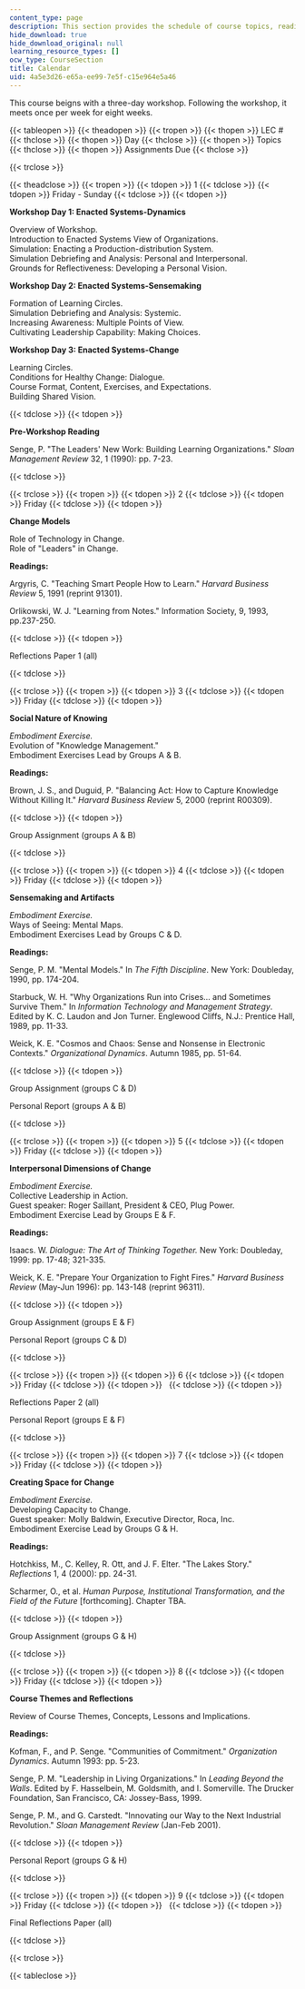 ```yaml
---
content_type: page
description: This section provides the schedule of course topics, readings, and assignments.
hide_download: true
hide_download_original: null
learning_resource_types: []
ocw_type: CourseSection
title: Calendar
uid: 4a5e3d26-e65a-ee99-7e5f-c15e964e5a46
---
```


This course beigns with a three-day workshop. Following the workshop, it meets once per week for eight weeks.

{{< tableopen >}}
{{< theadopen >}}
{{< tropen >}}
{{< thopen >}}
LEC #
{{< thclose >}}
{{< thopen >}}
Day
{{< thclose >}}
{{< thopen >}}
Topics
{{< thclose >}}
{{< thopen >}}
Assignments Due
{{< thclose >}}

{{< trclose >}}

{{< theadclose >}}
{{< tropen >}}
{{< tdopen >}}
1
{{< tdclose >}}
{{< tdopen >}}
Friday - Sunday
{{< tdclose >}}
{{< tdopen >}}


**Workshop Day 1: Enacted Systems-Dynamics**

Overview of Workshop.  
Introduction to Enacted Systems View of Organizations.  
Simulation: Enacting a Production-distribution System.  
Simulation Debriefing and Analysis: Personal and Interpersonal.  
Grounds for Reflectiveness: Developing a Personal Vision.

**Workshop Day 2: Enacted Systems-Sensemaking**

Formation of Learning Circles.  
Simulation Debriefing and Analysis: Systemic.  
Increasing Awareness: Multiple Points of View.  
Cultivating Leadership Capability: Making Choices.

**Workshop Day 3: Enacted Systems-Change**

Learning Circles.  
Conditions for Healthy Change: Dialogue.  
Course Format, Content, Exercises, and Expectations.  
Building Shared Vision.


{{< tdclose >}}
{{< tdopen >}}


**Pre-Workshop Reading**

Senge, P. "The Leaders' New Work: Building Learning Organizations." _Sloan Management Review_ 32, 1 (1990): pp. 7-23.


{{< tdclose >}}

{{< trclose >}}
{{< tropen >}}
{{< tdopen >}}
2
{{< tdclose >}}
{{< tdopen >}}
Friday
{{< tdclose >}}
{{< tdopen >}}


**Change Models**

Role of Technology in Change.  
Role of "Leaders" in Change.

**Readings:**

Argyris, C. "Teaching Smart People How to Learn." _Harvard Business Review_ 5, 1991 (reprint 91301).

Orlikowski, W. J. "Learning from Notes." Information Society, 9, 1993, pp.237-250.


{{< tdclose >}}
{{< tdopen >}}


Reflections Paper 1 (all)


{{< tdclose >}}

{{< trclose >}}
{{< tropen >}}
{{< tdopen >}}
3
{{< tdclose >}}
{{< tdopen >}}
Friday
{{< tdclose >}}
{{< tdopen >}}


**Social Nature of Knowing**

_Embodiment Exercise._  
Evolution of "Knowledge Management."  
Embodiment Exercises Lead by Groups A & B.

**Readings:**

Brown, J. S., and Duguid, P. "Balancing Act: How to Capture Knowledge Without Killing It." _Harvard Business Review_ 5, 2000 (reprint R00309).


{{< tdclose >}}
{{< tdopen >}}


Group Assignment (groups A & B)


{{< tdclose >}}

{{< trclose >}}
{{< tropen >}}
{{< tdopen >}}
4
{{< tdclose >}}
{{< tdopen >}}
Friday
{{< tdclose >}}
{{< tdopen >}}


**Sensemaking and Artifacts**

_Embodiment Exercise._  
Ways of Seeing: Mental Maps.  
Embodiment Exercises Lead by Groups C & D.

**Readings:**

Senge, P. M. "Mental Models." In _The Fifth Discipline_. New York: Doubleday, 1990, pp. 174-204.

Starbuck, W. H. "Why Organizations Run into Crises... and Sometimes Survive Them." In _Information Technology and Management Strategy_. Edited by K. C. Laudon and Jon Turner. Englewood Cliffs, N.J.: Prentice Hall, 1989, pp. 11-33.

Weick, K. E. "Cosmos and Chaos: Sense and Nonsense in Electronic Contexts." _Organizational Dynamics_. Autumn 1985, pp. 51-64.


{{< tdclose >}}
{{< tdopen >}}


Group Assignment (groups C & D)

Personal Report (groups A & B)


{{< tdclose >}}

{{< trclose >}}
{{< tropen >}}
{{< tdopen >}}
5
{{< tdclose >}}
{{< tdopen >}}
Friday
{{< tdclose >}}
{{< tdopen >}}


**Interpersonal Dimensions of Change**

_Embodiment Exercise._  
Collective Leadership in Action.  
Guest speaker: Roger Saillant, President & CEO, Plug Power.  
Embodiment Exercise Lead by Groups E & F.

**Readings:**

Isaacs. W. _Dialogue: The Art of Thinking Together._ New York: Doubleday, 1999: pp. 17-48; 321-335.

Weick, K. E. "Prepare Your Organization to Fight Fires." _Harvard Business Review_ (May-Jun 1996): pp. 143-148 (reprint 96311).


{{< tdclose >}}
{{< tdopen >}}


Group Assignment (groups E & F)

Personal Report (groups C & D)


{{< tdclose >}}

{{< trclose >}}
{{< tropen >}}
{{< tdopen >}}
6
{{< tdclose >}}
{{< tdopen >}}
Friday
{{< tdclose >}}
{{< tdopen >}}
 
{{< tdclose >}}
{{< tdopen >}}


Reflections Paper 2 (all)

Personal Report (groups E & F)


{{< tdclose >}}

{{< trclose >}}
{{< tropen >}}
{{< tdopen >}}
7
{{< tdclose >}}
{{< tdopen >}}
Friday
{{< tdclose >}}
{{< tdopen >}}


**Creating Space for Change**

_Embodiment Exercise._  
Developing Capacity to Change.  
Guest speaker: Molly Baldwin, Executive Director, Roca, Inc.  
Embodiment Exercise Lead by Groups G & H.

**Readings:**

Hotchkiss, M., C. Kelley, R. Ott, and J. F. Elter. "The Lakes Story." _Reflections_ 1, 4 (2000): pp. 24-31.

Scharmer, O., et al. _Human Purpose, Institutional Transformation, and the Field of the Future_ \[forthcoming\]. Chapter TBA.


{{< tdclose >}}
{{< tdopen >}}


Group Assignment (groups G & H)


{{< tdclose >}}

{{< trclose >}}
{{< tropen >}}
{{< tdopen >}}
8
{{< tdclose >}}
{{< tdopen >}}
Friday
{{< tdclose >}}
{{< tdopen >}}


**Course Themes and Reflections**

Review of Course Themes, Concepts, Lessons and Implications.

**Readings:**

Kofman, F., and P. Senge. "Communities of Commitment." _Organization Dynamics_. Autumn 1993: pp. 5-23.

Senge, P. M. "Leadership in Living Organizations." In _Leading Beyond the Walls_. Edited by F. Hasselbein, M. Goldsmith, and I. Somerville. The Drucker Foundation, San Francisco, CA: Jossey-Bass, 1999.

Senge, P. M., and G. Carstedt. "Innovating our Way to the Next Industrial Revolution." _Sloan Management Review_ (Jan-Feb 2001).


{{< tdclose >}}
{{< tdopen >}}


Personal Report (groups G & H)


{{< tdclose >}}

{{< trclose >}}
{{< tropen >}}
{{< tdopen >}}
9
{{< tdclose >}}
{{< tdopen >}}
Friday
{{< tdclose >}}
{{< tdopen >}}
 
{{< tdclose >}}
{{< tdopen >}}


Final Reflections Paper (all)


{{< tdclose >}}

{{< trclose >}}

{{< tableclose >}}